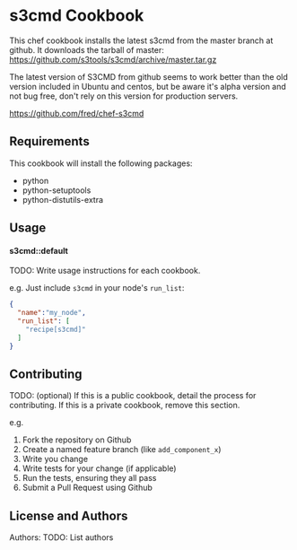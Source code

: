 s3cmd Cookbook
==============

This chef cookbook installs the latest s3cmd from the master branch at github.
It downloads the tarball of master: https://github.com/s3tools/s3cmd/archive/master.tar.gz

The latest version of S3CMD from github seems to work better than the old version included in Ubuntu and centos, but be aware it's alpha version and not bug free, don't rely on this version for production servers.

https://github.com/fred/chef-s3cmd


Requirements
------------
  
  This cookbook will install the following packages:

  - python
  - python-setuptools
  - python-distutils-extra


Usage
-----

#### s3cmd::default
TODO: Write usage instructions for each cookbook.

e.g.
Just include `s3cmd` in your node's `run_list`:

```json
{
  "name":"my_node",
  "run_list": [
    "recipe[s3cmd]"
  ]
}
```

Contributing
------------
TODO: (optional) If this is a public cookbook, detail the process for contributing. If this is a private cookbook, remove this section.

e.g.
1. Fork the repository on Github
2. Create a named feature branch (like `add_component_x`)
3. Write you change
4. Write tests for your change (if applicable)
5. Run the tests, ensuring they all pass
6. Submit a Pull Request using Github

License and Authors
-------------------
Authors: TODO: List authors
